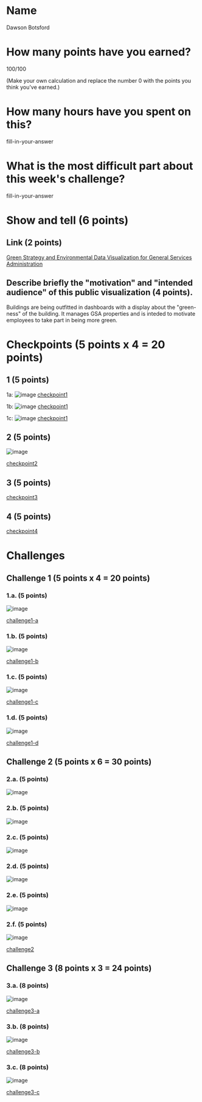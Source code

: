 # Name
Dawson Botsford

# How many points have you earned?
100/100

(Make your own calculation and replace the number 0 with the points you think you've earned.)

# How many hours have you spent on this?

fill-in-your-answer

# What is the most difficult part about this week's challenge?

fill-in-your-answer

# Show and tell (6 points)

## Link (2 points)

[Green Strategy and Environmental Data Visualization for General Services Administration](http://www.ideo.com/work/green-strategy-and-environmental-data-vis)

## Describe briefly the "motivation" and "intended audience" of this public visualization (4 points).
Buildings are being outfitted in dashboards with a display about the "green-ness" of the building. It manages GSA properties and is inteded to motivate employees to take part in being more green.

# Checkpoints (5 points x 4 = 20 points)

## 1 (5 points)
1a:
![image](http://i.imgur.com/43dBPTr.png)
[checkpoint1](checkpoint1a.html)

1b:
![image](http://i.imgur.com/RLP43KM.png)
[checkpoint1](checkpoint1b.html)

1c:
![image](http://i.imgur.com/qNSJ9pS.png)
[checkpoint1](checkpoint1c.html)

## 2 (5 points)

![image](http://i.imgur.com/KIIiOXO.png)

[checkpoint2](checkpoint2.html)

## 3 (5 points)


[checkpoint3](checkpoint3.html)

## 4 (5 points)


[checkpoint4](checkpoint4.html)

# Challenges

## Challenge 1 (5 points x 4 = 20 points)

### 1.a. (5 points)

![image](image.png?raw=true)

[challenge1-a](challenge1-a.html)

### 1.b. (5 points)

![image](image.png?raw=true)

[challenge1-b](checkpoint1-b.html)

### 1.c. (5 points)

![image](image.png?raw=true)

[challenge1-c](checkpoint1-c.html)

### 1.d. (5 points)

![image](image.png?raw=true)

[challenge1-d](checkpoint1-d.html)

## Challenge 2 (5 points x 6 = 30 points)

### 2.a. (5 points)

![image](image.png?raw=true)

### 2.b. (5 points)

![image](image.png?raw=true)

### 2.c. (5 points)

![image](image.png?raw=true)

### 2.d. (5 points)

![image](image.png?raw=true)

### 2.e. (5 points)

![image](image.png?raw=true)

### 2.f. (5 points)

![image](image.png?raw=true)

[challenge2](checkpoint2.html)

## Challenge 3 (8 points x 3 = 24 points)

### 3.a. (8 points)

![image](image.png?raw=true)

[challenge3-a](checkpoint3-a.html)

### 3.b. (8 points)

![image](image.png?raw=true)

[challenge3-b](checkpoint3-b.html)

### 3.c. (8 points)

![image](image.png?raw=true)

[challenge3-c](checkpoint3-c.html)
